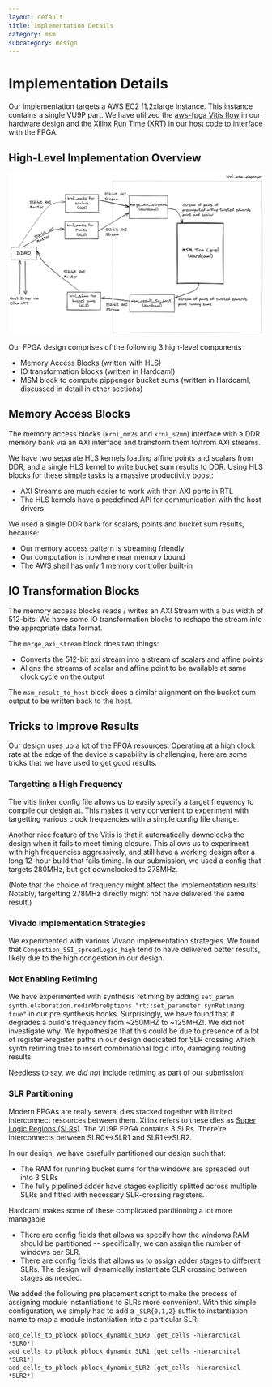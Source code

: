 ```yaml
---
layout: default
title: Implementation Details
category: msm
subcategory: design
---
```


# Implementation Details

Our implementation targets a AWS EC2 f1.2xlarge instance. This instance
contains a single VU9P part. We have utilized the [aws-fpga Vitis
flow](https://github.com/aws/aws-fpga/blob/master/Vitis/README.md) in our
hardware design and the [Xilinx Run Time (XRT)](https://github.com/Xilinx/XRT)
in our host code to interface with the FPGA.

## High-Level Implementation Overview

![](/images/msm-block-diagram-new.png)

Our FPGA design comprises of the following 3 high-level components

- Memory Access Blocks (written with HLS)
- IO transformation blocks (written in Hardcaml)
- MSM block to compute pippenger bucket sums (written in Hardcaml,
  discussed in detail in other sections)

## Memory Access Blocks

The memory access blocks (`krnl_mm2s` and `krnl_s2mm`) interface with a
DDR memory bank via an AXI interface and transform them to/from AXI
streams.

We have two separate HLS kernels loading affine points and scalars from DDR,
and a single HLS kernel to write bucket sum results to DDR. Using HLS blocks
for these simple tasks is a massive productivity boost:

- AXI Streams are much easier to work with than AXI ports in RTL
- The HLS kernels have a predefined API for communication with the host drivers

We used a single DDR bank for scalars, points and bucket sum results, because:

- Our memory access pattern is streaming friendly
- Our computation is nowhere near memory bound
- The AWS shell has only 1 memory controller built-in

## IO Transformation Blocks

The memory access blocks reads / writes an AXI Stream with a bus width of
512-bits. We have some IO transformation blocks to reshape the stream into
the appropriate data format.

The `merge_axi_stream` block does two things:

- Converts the 512-bit axi stream into a stream of scalars and affine points
- Aligns the streams of scalar and affine point to be available at same clock
  cycle on the output

The `msm_result_to_host` block does a similar alignment on the bucket sum
output to be written back to the host.

## Tricks to Improve Results

Our design uses up a lot of the FPGA resources. Operating at a high clock rate
at the edge of the device's capability is challenging, here are some tricks
that we have used to get good results.

### Targetting a High Frequency

The vitis linker config file allows us to easily specify a target frequency
to compile our design at. This makes it very convenient to experiment with
targetting various clock frequencies with a simple config file change.

Another nice feature of the Vitis is that it automatically downclocks the
design when it fails to meet timing closure. This allows us to experiment
with high frequencies aggressively, and still have a working design after a
long 12-hour build that fails timing. In our submission, we used a config that
targets 280MHz, but got downclocked to 278MHz.

(Note that the choice of frequency might affect the implementation results!
Notably, targetting 278MHz directly might not have delivered the same result.)

### Vivado Implementation Strategies

We experimented with various Vivado implementation strategies. We found that
`Congestion_SSI_spreadLogic_high` tend to have delivered better results, likely
due to the high congestion in our design.

### Not Enabling Retiming

We have experimented with synthesis retiming by adding
`set_param synth.elaboration.rodinMoreOptions "rt::set_parameter synRetiming true"`
in our pre synthesis hooks. Surprisingly, we have found that it degrades a
build's frequency from ~250MHZ to ~125MHZ!. We did not investigate why. We
hypothesize that this could be due to presence of a lot of
register->register paths in our design dedicated for SLR crossing which synth
retiming tries to insert combinational logic into, damaging routing results.

Needless to say, we _did not_ include retiming as part of our submission!

### SLR Partitioning

Modern FPGAs are really several dies stacked together with limited interconnect
resources between them. Xilinx refers to these dies as [Super Logic Regions
(SLRs)](https://docs.xilinx.com/r/2021.2-English/ug949-vivado-design-methodology/Super-Logic-Region-SLR).
The VU9P FPGA contains 3 SLRs. There're interconnects between SLR0<->SLR1 and
SLR1<->SLR2.

In our design, we have carefully partitioned our design such that:

- The RAM for running bucket sums for the windows are spreaded out into 3 SLRs
- The fully pipelined adder have stages explicitly splitted across multiple
  SLRs and fitted with necessary SLR-crossing registers.

Hardcaml makes some of these complicated partitioning a lot more managable

- There are config fields that allows us specify how the windows RAM should be
  partitioned -- specifically, we can assign the number of windows per SLR.
- There are config fields that allows us to assign adder stages to different
  SLRs. The design will dynamically instantiate SLR crossing between stages
  as needed.

We added the following pre placement script to make the process of assigning
module instantiations to SLRs more convenient. With this simple configuration,
we simply had to add a `_SLR{0,1,2}` suffix to instantiation name to map a
module instantiation into a particular SLR.

```
add_cells_to_pblock pblock_dynamic_SLR0 [get_cells -hierarchical *SLR0*]
add_cells_to_pblock pblock_dynamic_SLR1 [get_cells -hierarchical *SLR1*]
add_cells_to_pblock pblock_dynamic_SLR2 [get_cells -hierarchical *SLR2*]
```
